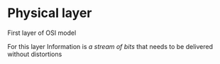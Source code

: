 # Physical layer

First layer of OSI model

<!--
- Имеет дело с **передачей потока битов** по **физическим каналам связи** - коаксиал, витая пара, оптоволокно.
- **Не вникает в смысл информации, которую передает.** Для него информация - это поток битов, которые нужно доставить без искажений и потери синхронизации
-->

For this layer Information is *a stream of bits* that needs to be delivered without distortions